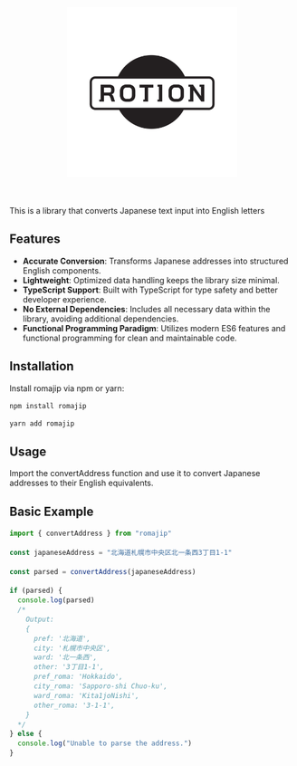 <p align="center">
  <a href="https://rotion.linyo.ws">
    <picture><br><br><br>
      <source media="(prefers-color-scheme: dark)" srcset="https://github.com/linyows/rotion/blob/main/img/romajip.svg?raw=true">
      <img alt="Rotion" src="https://github.com/linyows/rotion/blob/main/misc/rotion.svg?raw=true" width="300">
    </picture><br><br><br>
  </a>
</p>

This is a library that converts Japanese text input into English letters

## Features

- **Accurate Conversion**: Transforms Japanese addresses into structured English components.
- **Lightweight**: Optimized data handling keeps the library size minimal.
- **TypeScript Support**: Built with TypeScript for type safety and better developer experience.
- **No External Dependencies**: Includes all necessary data within the library, avoiding additional dependencies.
- **Functional Programming Paradigm**: Utilizes modern ES6 features and functional programming for clean and maintainable code.

## Installation

Install romajip via npm or yarn:

```bash
npm install romajip
```

```bash
yarn add romajip
```

## Usage

Import the convertAddress function and use it to convert Japanese addresses to their English equivalents.

## Basic Example

```typescript
import { convertAddress } from "romajip"

const japaneseAddress = "北海道札幌市中央区北一条西3丁目1-1"

const parsed = convertAddress(japaneseAddress)

if (parsed) {
  console.log(parsed)
  /*
    Output:
    {
      pref: '北海道',
      city: '札幌市中央区',
      ward: '北一条西',
      other: '3丁目1-1',
      pref_roma: 'Hokkaido',
      city_roma: 'Sapporo-shi Chuo-ku',
      ward_roma: 'Kita1joNishi',
      other_roma: '3-1-1',
    }
  */
} else {
  console.log("Unable to parse the address.")
}
```
